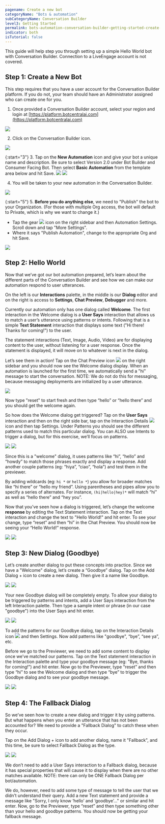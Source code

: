 ```yaml
---
pagename: Create a new bot
categoryName: "Bots & automation"
subCategoryName: Conversation Builder
level3: Getting Started
permalink: bots-automation-conversation-builder-getting-started-create-a-new-bot.html
indicator: both
isTutorial: false
---
```


This guide will help step you through setting up a simple Hello World bot with Conversation Builder. Connection to a LiveEngage account is not covered.  

## Step 1: Create a New Bot

This step requires that you have a user account for the Conversation Builder platform. If you do not, your team should have an Administrator assigned who can create one for you.

1. Once provided a Conversation Builder account, select your region and login at [https://platform.botcentralai.com](https://platform.botcentralai.com)
  <img src="img/ConvoBuilder/helloworld/image_1.png">

2. Click on the Conversation Builder icon.

  <img src="img/ConvoBuilder/helloworld/image_2.png">

{:start="3"}
3. Tap on the **New Automation** icon and give your bot a unique name and description. Be sure to select Version 2.0 under Bot Builder and Consumer Facing Bot. Then select **Basic Automation** from the template area below and hit Save.
  <img src="img/ConvoBuilder/helloworld/newAutomation.png">
  <img src="img/ConvoBuilder/helloworld/createAutomation.png">

4. You will be taken to your new automation in the Conversation Builder.
  <img src="img/ConvoBuilder/helloworld/image_3.png">

{:start="5"}
5. **Before you do anything else**, we need to "Publish" the bot to your Organization. (For those with multiple Org access, the bot will default to Private, which is why we want to change it.)
  * Tap the gear <img class="inlineimage" src="img/ConvoBuilder/helloworld/image_4.png"> icon on the right sidebar and then Automation Settings. Scroll down and tap "More Settings".
  * Where it says "Publish Automation", change to the appropriate Org and hit Save.

  <img src="img/ConvoBuilder/helloworld/image_5.png">

## Step 2: Hello World

Now that we’ve got our bot automation prepared, let’s learn about the different parts of the Conversation Builder and see how we can make our automation respond to user utterances.

On the left is our **Interactions** palette, in the middle is our **Dialog** editor and on the right is access to **Settings**, **Chat Preview**, **Debugger** and more.

Currently our automation only has one dialog called **Welcome**. The first interaction in the Welcome dialog is a **User Says** interaction that allows us to match a user’s utterance using patterns or intents. Following that is a simple **Text Statement** interaction that displays some text ("Hi there! Thanks for coming!") to the user.  

The statement interactions (Text, Image, Audio, Video) are for displaying content to the user, without listening for a user response. Once the statement is displayed, it will move on to whatever is next in the dialog.

Let’s see them in action! Tap on the Chat Preview icon <img class="inlineimage" src="img/ConvoBuilder/helloworld/image_6.png"> on the right sidebar and you should now see the Welcome dialog display. When an automation is launched for the first time, we automatically send a "hi" message to start the conversation. NOTE: We do not do this for messaging, because messaging deployments are initialized by a user utterance.

<img src="img/ConvoBuilder/helloworld/testConvo.png">

Now type "reset" to start fresh and then type “hello” or “hello there” and you should get the welcome again.

So how does the Welcome dialog get triggered? Tap on the **User Says** interaction and then on the right side bar, tap on the Interaction Details <img class="inlineimage" src="img/ConvoBuilder/helloworld/image_7.png"> icon and then tap Settings.  Under Patterns you should see the different patterns used to match this particular dialog. You can ALSO use Intents to trigger a dialog, but for this exercise, we’ll focus on patterns.

<img src="img/ConvoBuilder/helloworld/usersays.png">

<img src="img/ConvoBuilder/helloworld/interactiondetails.png">

Since this is a "welcome" dialog, it uses patterns like “hi”, “hello” and “howdy” to match those phrases exactly and display a response. Add another couple patterns (eg: “hiya”, “ciao”, “hola”) and test them in the previewer.

By adding wildcards (eg: `hi *` or `hello *`) you allow for broader matches like “hi there” or “hello my friend”. Using parentheses and pipes allow you to specify a series of alternates. For instance, `(hi|hello|hey)*` will match “hi” as well as “hello there” and “hey you”.

Now that you’ve seen how a dialog is triggered, let’s change the welcome **response** by editing the Text Statement interaction. Tap on the Text interaction and change the text to "Hello World!" and hit enter. To see your change, type “reset” and then “hi” in the Chat Preview. You should now be seeing your “Hello World!” response.

<img src="img/ConvoBuilder/helloworld/textresponse.png">

<img src="img/ConvoBuilder/helloworld/helloworld.png">


## Step 3: New Dialog (Goodbye)

Let’s create another dialog to put these concepts into practice. Since we have a "Welcome" dialog, let’s create a “Goodbye” dialog. Tap on the Add Dialog + icon to create a new dialog. Then give it a name like Goodbye.

<img src="img/ConvoBuilder/helloworld/addnewdialog.png">

<img src="img/ConvoBuilder/helloworld/namedialog.png">


Your new Goodbye dialog will be completely empty. To allow your dialog to be triggered by patterns and intents, add a User Says interaction from the left Interaction palette. Then type a sample intent or phrase (in our case "goodbye") into the User Says and hit enter.

<img src="img/ConvoBuilder/helloworld/goodbyedialog.png">

<img src="img/ConvoBuilder/helloworld/addnewpattern.png">


To add the patterns for our Goodbye dialog, tap on the Interaction Details icon <img class="inlineimage" src="img/ConvoBuilder/helloworld/image_8.png"> and then Settings.  Now add patterns like "goodbye", “bye”, “see ya”, etc.

Before we go to the Previewer, we need to add some content to display once we’ve matched our patterns. Tap on the Text statement interaction in the Interaction palette and type your goodbye message (eg: "Bye, thanks for coming!") and hit enter. Now go to the Previewer, type “reset” and then type “hi” to see the Welcome dialog and then type “bye” to trigger the Goodbye dialog and to see your goodbye message.

<img src="img/ConvoBuilder/helloworld/byethanks.png">

<img src="img/ConvoBuilder/helloworld/byetest.png">


## Step 4: The Fallback Dialog

So we’ve seen how to create a new dialog and trigger it by using patterns. But what happens when you enter an utterance that has not been accounted for? We need to provide a "Fallback Dialog" to catch these when they occur.

Tap on the Add Dialog + icon to add another dialog, name it "Fallback", and this time, be sure to select Fallback Dialog as the type.

<img src="img/ConvoBuilder/helloworld/createfallback.png">

<img src="img/ConvoBuilder/helloworld/fallbacktext.png">


We don’t need to add a User Says interaction to a Fallback dialog, because it has special properties that will cause it to display when there are no other matches available. NOTE: there can only be ONE Fallback Dialog per bot/automation.

We do, however, need to add some type of message to tell the user that we didn’t understand their query. Add a new Text statement and provide a message like "Sorry, I only know ‘hello’ and ‘goodbye’..." or similar and hit enter. Now, go to the Previewer, type “reset” and then type something other than your hello and goodbye patterns. You should now be getting your fallback message.
